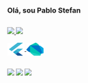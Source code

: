 ### Olá, sou Pablo Stefan

##

<div>
<a href="https://github.com/pablostefan">
<img height="180em" src="https://github-readme-stats.vercel.app/api?username=pablostefan&show_icons=true&theme=radical"/>
<img height="180em" src="https://github-readme-stats.vercel.app/api/top-langs/?username=pablostefan&layout=compact&langs_count=7&theme=radical"/>
</div>

<div style="display: inline_block"><br>
<img align="center" alt="Rafa-React" height="30" width="40"    src="https://raw.githubusercontent.com/devicons/devicon/master/icons/flutter/flutter-original.svg">
<img align="center" alt="Ts" height="30" width="40" src="https://raw.githubusercontent.com/devicons/devicon/master/icons/dart/dart-original.svg">
</div>

##

<div>
<a href="https://medium.com/@pablo.stefan" target="_blank"><img src="https://img.shields.io/badge/Medium-12100E?style=for-the-badge&logo=medium&logoColor=white" target="_blank"></a>
<a href = "mailto:pablo.stefan744@gmail.com"><img src="https://img.shields.io/badge/-Gmail-%23333?style=for-the-badge&logo=gmail&logoColor=white" target="_blank"></a>
<a href="https://www.linkedin.com/in/pablo-pereira-a25280100/" target="_blank"><img src="https://img.shields.io/badge/-LinkedIn-%230077B5?style=for-the-badge&logo=linkedin&logoColor=white" target="_blank"></a>
</div>
